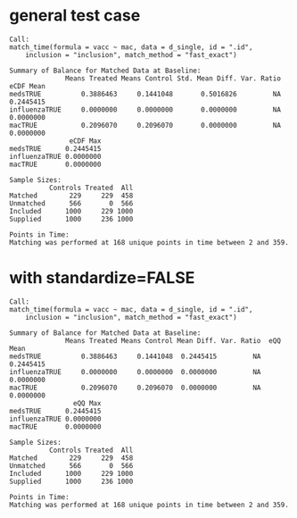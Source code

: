 # general test case

    Call:
    match_time(formula = vacc ~ mac, data = d_single, id = ".id", 
        inclusion = "inclusion", match_method = "fast_exact")
    
    Summary of Balance for Matched Data at Baseline:
                  Means Treated Means Control Std. Mean Diff. Var. Ratio eCDF Mean
    medsTRUE          0.3886463     0.1441048       0.5016826         NA 0.2445415
    influenzaTRUE     0.0000000     0.0000000       0.0000000         NA 0.0000000
    macTRUE           0.2096070     0.2096070       0.0000000         NA 0.0000000
                   eCDF Max
    medsTRUE      0.2445415
    influenzaTRUE 0.0000000
    macTRUE       0.0000000
    
    Sample Sizes:
              Controls Treated  All
    Matched        229     229  458
    Unmatched      566       0  566
    Included      1000     229 1000
    Supplied      1000     236 1000
    
    Points in Time:
    Matching was performed at 168 unique points in time between 2 and 359.

# with standardize=FALSE

    Call:
    match_time(formula = vacc ~ mac, data = d_single, id = ".id", 
        inclusion = "inclusion", match_method = "fast_exact")
    
    Summary of Balance for Matched Data at Baseline:
                  Means Treated Means Control Mean Diff. Var. Ratio  eQQ Mean
    medsTRUE          0.3886463     0.1441048  0.2445415         NA 0.2445415
    influenzaTRUE     0.0000000     0.0000000  0.0000000         NA 0.0000000
    macTRUE           0.2096070     0.2096070  0.0000000         NA 0.0000000
                    eQQ Max
    medsTRUE      0.2445415
    influenzaTRUE 0.0000000
    macTRUE       0.0000000
    
    Sample Sizes:
              Controls Treated  All
    Matched        229     229  458
    Unmatched      566       0  566
    Included      1000     229 1000
    Supplied      1000     236 1000
    
    Points in Time:
    Matching was performed at 168 unique points in time between 2 and 359.

